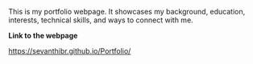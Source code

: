 
This is my portfolio webpage.
It showcases my background, education, interests, technical skills, and ways to connect with me.

**Link to the webpage**

https://sevanthibr.github.io/Portfolio/




